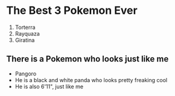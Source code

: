 # The Best 3 Pokemon Ever
1. Torterra
2. Rayquaza
3. Giratina

## There is a Pokemon who looks just like me
* Pangoro
* He is a black and white panda who looks pretty freaking cool
* He is also 6'11", just like me
